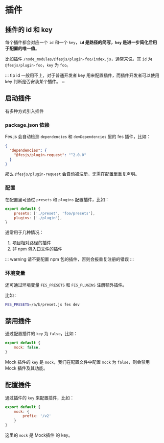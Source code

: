 # 插件

## 插件的 id 和 key
每个插件都会对应一个 `id` 和一个 `key`，**`id` 是路径的简写，`key` 是进一步简化后用于配置的唯一值**。

比如插件 `/node_modules/@fesjs/plugin-foo/index.js`，通常来说，其 `id` 为 `@fesjs/plugin-foo`，`key` 为 `foo`。

::: tip
id 一般用不上，对于普通开发者 key 用来配置插件，而插件开发者可以使用 key 判断是否安装某个插件。 
:::

## 启动插件
有多种方式引入插件

### package.json 依赖
Fes.js 会自动检测 `dependencies` 和 `devDependencies` 里的 fes 插件，比如：
```json
{
  "dependencies": {
    "@fesjs/plugin-request": "^2.0.0"
  }
}
```
那么 `@fesjs/plugin-request` 会自动被注册，无需在配置里重复声明。

### 配置
在配置里可通过 `presets` 和 `plugins` 配置插件，比如：
```js
export default {
    presets: ['./preset', 'foo/presets'],
    plugins: ['./plugin'],
}
```
通常用于几种情况：

1. 项目相对路径的插件
2. 非 npm 包入口文件的插件

::: warning
请不要配置 npm 包的插件，否则会报重复注册的错误
:::

### 环境变量
还可通过环境变量 `FES_PRESETS` 和 `FES_PLUGINS` 注册额外插件。

比如：
```bash
FES_PRESETS=/a/b/preset.js fes dev
```

## 禁用插件

通过配置插件的 `key` 为 `false`，比如：
```js
export default {
    mock: false,
}
```
Mock 插件的 `key` 是 `mock`，我们在配置文件中配置 `mock` 为 `false`，则会禁用 Mock 插件及其功能。

## 配置插件

通过插件的 `key` 来配置插件，比如：
```js
export default {
    mock: { 
        prefix: '/v2'
    }
}
```
这里的 `mock` 是 Mock插件 的 key。